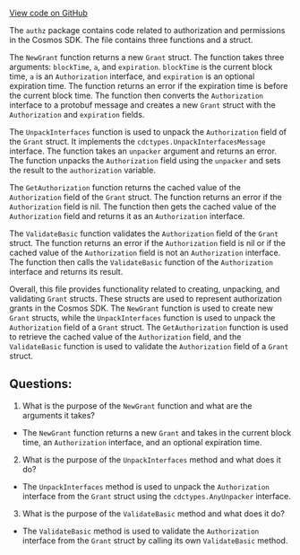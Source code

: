 [View code on GitHub](https://github.com/cosmos/cosmos-sdk/blob/main/x/authz/authorization_grant.go)

The `authz` package contains code related to authorization and permissions in the Cosmos SDK. The file contains three functions and a struct.

The `NewGrant` function returns a new `Grant` struct. The function takes three arguments: `blockTime`, `a`, and `expiration`. `blockTime` is the current block time, `a` is an `Authorization` interface, and `expiration` is an optional expiration time. The function returns an error if the expiration time is before the current block time. The function then converts the `Authorization` interface to a protobuf message and creates a new `Grant` struct with the `Authorization` and `expiration` fields.

The `UnpackInterfaces` function is used to unpack the `Authorization` field of the `Grant` struct. It implements the `cdctypes.UnpackInterfacesMessage` interface. The function takes an `unpacker` argument and returns an error. The function unpacks the `Authorization` field using the `unpacker` and sets the result to the `authorization` variable.

The `GetAuthorization` function returns the cached value of the `Authorization` field of the `Grant` struct. The function returns an error if the `Authorization` field is nil. The function then gets the cached value of the `Authorization` field and returns it as an `Authorization` interface.

The `ValidateBasic` function validates the `Authorization` field of the `Grant` struct. The function returns an error if the `Authorization` field is nil or if the cached value of the `Authorization` field is not an `Authorization` interface. The function then calls the `ValidateBasic` function of the `Authorization` interface and returns its result.

Overall, this file provides functionality related to creating, unpacking, and validating `Grant` structs. These structs are used to represent authorization grants in the Cosmos SDK. The `NewGrant` function is used to create new `Grant` structs, while the `UnpackInterfaces` function is used to unpack the `Authorization` field of a `Grant` struct. The `GetAuthorization` function is used to retrieve the cached value of the `Authorization` field, and the `ValidateBasic` function is used to validate the `Authorization` field of a `Grant` struct.
## Questions: 
 1. What is the purpose of the `NewGrant` function and what are the arguments it takes?
- The `NewGrant` function returns a new `Grant` and takes in the current block time, an `Authorization` interface, and an optional expiration time.
2. What is the purpose of the `UnpackInterfaces` method and what does it do?
- The `UnpackInterfaces` method is used to unpack the `Authorization` interface from the `Grant` struct using the `cdctypes.AnyUnpacker` interface.
3. What is the purpose of the `ValidateBasic` method and what does it do?
- The `ValidateBasic` method is used to validate the `Authorization` interface from the `Grant` struct by calling its own `ValidateBasic` method.